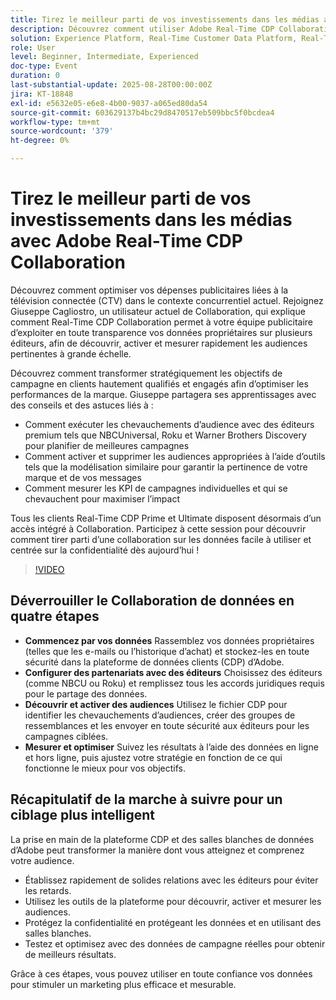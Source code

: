 ```yaml
---
title: Tirez le meilleur parti de vos investissements dans les médias avec Adobe Real-Time CDP Collaboration
description: Découvrez comment utiliser Adobe Real-Time CDP Collaboration pour activer, mesurer et optimiser les campagnes CTV avec des éditeurs premium et des données propriétaires.
solution: Experience Platform, Real-Time Customer Data Platform, Real-Time Customer Data Platform Collaboration
role: User
level: Beginner, Intermediate, Experienced
doc-type: Event
duration: 0
last-substantial-update: 2025-08-28T00:00:00Z
jira: KT-18848
exl-id: e5632e05-e6e8-4b00-9037-a065ed80da54
source-git-commit: 603629137b4bc29d8470517eb509bbc5f0bcdea4
workflow-type: tm+mt
source-wordcount: '379'
ht-degree: 0%

---
```


# Tirez le meilleur parti de vos investissements dans les médias avec Adobe Real-Time CDP Collaboration

Découvrez comment optimiser vos dépenses publicitaires liées à la télévision connectée (CTV) dans le contexte concurrentiel actuel. Rejoignez Giuseppe Cagliostro, un utilisateur actuel de Collaboration, qui explique comment Real-Time CDP Collaboration permet à votre équipe publicitaire d’exploiter en toute transparence vos données propriétaires sur plusieurs éditeurs, afin de découvrir, activer et mesurer rapidement les audiences pertinentes à grande échelle.

Découvrez comment transformer stratégiquement les objectifs de campagne en clients hautement qualifiés et engagés afin d’optimiser les performances de la marque. Giuseppe partagera ses apprentissages avec des conseils et des astuces liés à :

* Comment exécuter les chevauchements d’audience avec des éditeurs premium tels que NBCUniversal, Roku et Warner Brothers Discovery pour planifier de meilleures campagnes
* Comment activer et supprimer les audiences appropriées à l’aide d’outils tels que la modélisation similaire pour garantir la pertinence de votre marque et de vos messages
* Comment mesurer les KPI de campagnes individuelles et qui se chevauchent pour maximiser l’impact

Tous les clients Real-Time CDP Prime et Ultimate disposent désormais d’un accès intégré à Collaboration. Participez à cette session pour découvrir comment tirer parti d’une collaboration sur les données facile à utiliser et centrée sur la confidentialité dès aujourd’hui !

>[!VIDEO](https://video.tv.adobe.com/v/3471329/?learn=on&enablevpops)

## Déverrouiller le Collaboration de données en quatre étapes

* **Commencez par vos données** Rassemblez vos données propriétaires (telles que les e-mails ou l’historique d’achat) et stockez-les en toute sécurité dans la plateforme de données clients (CDP) d’Adobe.
* **Configurer des partenariats avec des éditeurs** Choisissez des éditeurs (comme NBCU ou Roku) et remplissez tous les accords juridiques requis pour le partage des données.
* **Découvrir et activer des audiences** Utilisez le fichier CDP pour identifier les chevauchements d’audiences, créer des groupes de ressemblances et les envoyer en toute sécurité aux éditeurs pour les campagnes ciblées.
* **Mesurer et optimiser** Suivez les résultats à l’aide des données en ligne et hors ligne, puis ajustez votre stratégie en fonction de ce qui fonctionne le mieux pour vos objectifs.

## Récapitulatif de la marche à suivre pour un ciblage plus intelligent

La prise en main de la plateforme CDP et des salles blanches de données d’Adobe peut transformer la manière dont vous atteignez et comprenez votre audience.

* Établissez rapidement de solides relations avec les éditeurs pour éviter les retards.
* Utilisez les outils de la plateforme pour découvrir, activer et mesurer les audiences.
* Protégez la confidentialité en protégeant les données et en utilisant des salles blanches.
* Testez et optimisez avec des données de campagne réelles pour obtenir de meilleurs résultats.

Grâce à ces étapes, vous pouvez utiliser en toute confiance vos données pour stimuler un marketing plus efficace et mesurable.
